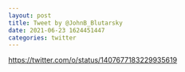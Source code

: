 ```yaml
--- 
layout: post 
title: Tweet by @JohnB_Blutarsky 
date: 2021-06-23 1624451447 
categories: twitter 
--- 
```

https://twitter.com/o/status/1407677183229935619